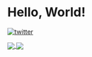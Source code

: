# Hello, World!

[![twitter](https://img.shields.io/twitter/follow/_n0z0me?label=Follow%20me%20%21)](https://twitter.com/_n0z0me)

<a href="https://github.com/anuraghazra/github-readme-stats">
  <img align="center" src="https://github-readme-stats.vercel.app/api?username=n0z0me&count_private=true&show_icons=true&theme=algolia" />
</a>
<a href="https://github.com/anuraghazra/github-readme-stats">
  <img align="center" src="https://github-readme-stats.vercel.app/api/top-langs/?username=n0z0me&langs_count=5&layout=compact&theme=algolia" />
</a>
